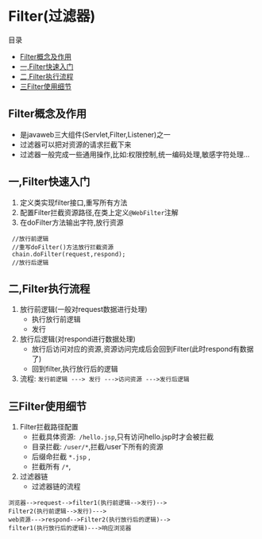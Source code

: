 # Filter(过滤器)
目录
- [Filter概念及作用](#Filter概念及作用)
- [一,Filter快速入门](#一,Filter快速入门)
- [二,Filter执行流程](#二,Filter执行流程)
- [三Filter使用细节](#三Filter使用细节)

## Filter概念及作用
* 是javaweb三大组件(Servlet,Filter,Listener)之一
* 过滤器可以把对资源的请求拦截下来
* 过滤器一般完成一些通用操作,比如:权限控制,统一编码处理,敏感字符处理...
## 一,Filter快速入门
 1. 定义类实现filter接口,重写所有方法 
 2. 配置Filter拦截资源路径,在类上定义``@WebFilter``注解
 3. 在doFilter方法输出字符,放行资源
 ```
  //放行前逻辑
  //重写doFilter()方法放行拦截资源
  chain.doFilter(request,respond);
  //放行后逻辑
 ```
## 二,Filter执行流程
 1. 放行前逻辑(一般对request数据进行处理)
     - 执行放行前逻辑
     - 发行
 2. 放行后逻辑(对respond进行数据处理)
     - 放行后访问对应的资源,资源访问完成后会回到Filter(此时respond有数据了)
     - 回到filter,执行放行后的逻辑
 3. 流程:
 ``
 发行前逻辑 ---> 发行 --->访问资源 --->发行后逻辑 ``
## 三Filter使用细节
 1. Filter拦截路径配置
     - 拦截具体资源:`` /hello.jsp``,只有访问hello.jsp时才会被拦截
     - 目录拦截: `` /user/* ``,拦截/user下所有的资源
     - 后缀命拦截 `` *.jsp `` ,
     - 拦截所有 `` /* ``, 
 2. 过滤器链
     - 过滤器链的流程
   ```
   浏览器-->request-->filter1(执行前逻辑-->发行)-->
   Filter2(执行前逻辑-->发行)--->
   web资源--->respond-->Filter2(执行放行后的逻辑)-->
   filter1(执行放行后的逻辑)--->响应浏览器
   ```